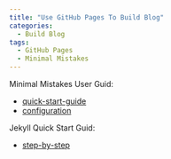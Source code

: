 ```yaml
---
title: "Use GitHub Pages To Build Blog"
categories:
  - Build Blog
tags:
  - GitHub Pages
  - Minimal Mistakes
---
```


Minimal Mistakes User Guid: 
 - [quick-start-guide](https://mmistakes.github.io/minimal-mistakes/docs/quick-start-guide/)
 - [configuration](https://mmistakes.github.io/minimal-mistakes/docs/configuration/)

Jekyll Quick Start Guid:
 - [step-by-step](https://jekyllrb.com/docs/step-by-step/01-setup/)